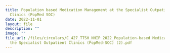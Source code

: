 ```yaml
---
title: Population based Medication Management at the Specialist Outpatient
  Clinics (PopMed SOC)
date: 2022-11-01
layout: file
description: ""
image: ""
file_url: /files/circulars/C_427_TTSH_NHIP 2022_Population-based Medication Management at
  the Specialist Outpatient Clinics (PopMed-SOC) (2).pdf
---
```

